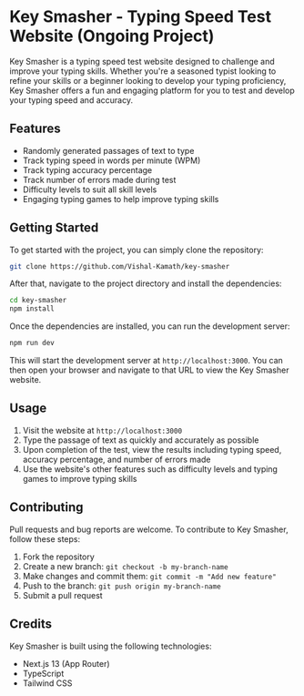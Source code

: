 # Key Smasher - Typing Speed Test Website (Ongoing Project)

Key Smasher is a typing speed test website designed to challenge and improve your typing skills. Whether you're a seasoned typist looking to refine your skills or a beginner looking to develop your typing proficiency, Key Smasher offers a fun and engaging platform for you to test and develop your typing speed and accuracy.

## Features

- Randomly generated passages of text to type
- Track typing speed in words per minute (WPM)
- Track typing accuracy percentage
- Track number of errors made during test
- Difficulty levels to suit all skill levels
- Engaging typing games to help improve typing skills

## Getting Started

To get started with the project, you can simply clone the repository:

```bash
git clone https://github.com/Vishal-Kamath/key-smasher
```

After that, navigate to the project directory and install the dependencies:

```bash
cd key-smasher
npm install
```

Once the dependencies are installed, you can run the development server:

```bash
npm run dev
```

This will start the development server at `http://localhost:3000`. You can then open your browser and navigate to that URL to view the Key Smasher website.

## Usage

1. Visit the website at `http://localhost:3000`
2. Type the passage of text as quickly and accurately as possible
3. Upon completion of the test, view the results including typing speed, accuracy percentage, and number of errors made
4. Use the website's other features such as difficulty levels and typing games to improve typing skills

## Contributing

Pull requests and bug reports are welcome. To contribute to Key Smasher, follow these steps:

1. Fork the repository
2. Create a new branch: `git checkout -b my-branch-name`
3. Make changes and commit them: `git commit -m "Add new feature"`
4. Push to the branch: `git push origin my-branch-name`
5. Submit a pull request

## Credits

Key Smasher is built using the following technologies:

- Next.js 13 (App Router)
- TypeScript
- Tailwind CSS
